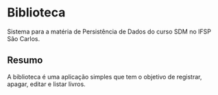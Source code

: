 # Biblioteca

Sistema para a matéria de Persistência de Dados do curso SDM no IFSP São Carlos.

## Resumo

A biblioteca é uma aplicação simples que tem o objetivo de registrar, apagar, editar e listar livros.



